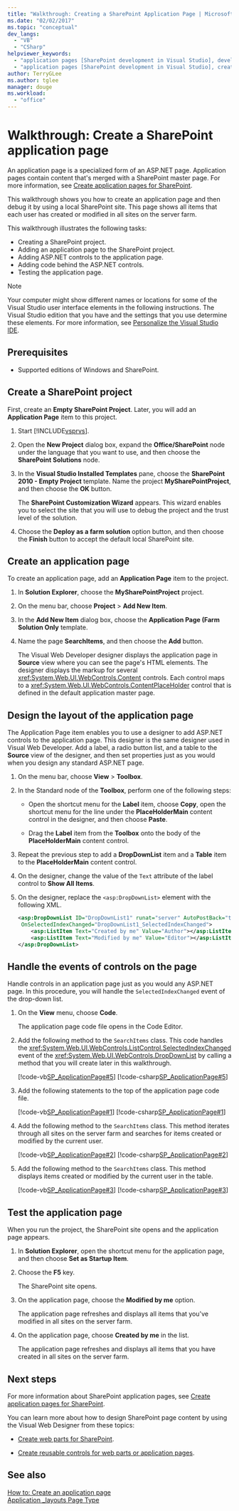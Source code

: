 ```yaml
---
title: "Walkthrough: Creating a SharePoint Application Page | Microsoft Docs"
ms.date: "02/02/2017"
ms.topic: "conceptual"
dev_langs: 
  - "VB"
  - "CSharp"
helpviewer_keywords: 
  - "application pages [SharePoint development in Visual Studio], developing"
  - "application pages [SharePoint development in Visual Studio], creating"
author: TerryGLee
ms.author: tglee
manager: douge
ms.workload: 
  - "office"
---
```

# Walkthrough: Create a SharePoint application page
 
An application page is a specialized form of an ASP.NET page. Application pages contain content that's merged with a SharePoint master page. For more information, see [Create application pages for SharePoint](../sharepoint/creating-application-pages-for-sharepoint.md).

This walkthrough shows you how to create an application page and then debug it by using a local SharePoint site. This page shows all items that each user has created or modified in all sites on the server farm.

This walkthrough illustrates the following tasks:

- Creating a SharePoint project.
- Adding an application page to the SharePoint project.
- Adding ASP.NET controls to the application page.
- Adding code behind the ASP.NET controls.
- Testing the application page.

> [!NOTE]
> Your computer might show different names or locations for some of the Visual Studio user interface elements in the following instructions. The Visual Studio edition that you have and the settings that you use determine these elements. For more information, see [Personalize the Visual Studio IDE](../ide/personalizing-the-visual-studio-ide.md).

## Prerequisites

- Supported editions of Windows and SharePoint.

## Create a SharePoint project

First, create an **Empty SharePoint Project**. Later, you will add an **Application Page** item to this project.

1. Start [!INCLUDE[vsprvs](../sharepoint/includes/vsprvs-md.md)].

2. Open the **New Project** dialog box, expand the **Office/SharePoint** node under the language that you want to use, and then choose the **SharePoint Solutions** node.

3. In the **Visual Studio Installed Templates** pane, choose the **SharePoint 2010 - Empty Project** template. Name the project **MySharePointProject**, and then choose the **OK** button.

     The **SharePoint Customization Wizard** appears. This wizard enables you to select the site that you will use to debug the project and the trust level of the solution.

4. Choose the **Deploy as a farm solution** option button, and then choose the **Finish** button to accept the default local SharePoint site.

## Create an application page

To create an application page, add an **Application Page** item to the project.

1. In **Solution Explorer**, choose the **MySharePointProject** project.

2. On the menu bar, choose **Project** > **Add New Item**.

3. In the **Add New Item** dialog box, choose the **Application Page (Farm Solution Only** template.

4. Name the page **SearchItems**, and then choose the **Add** button.

     The Visual Web Developer designer displays the application page in **Source** view where you can see the page's HTML elements. The designer displays the markup for several <xref:System.Web.UI.WebControls.Content> controls. Each control maps to a <xref:System.Web.UI.WebControls.ContentPlaceHolder> control that is defined in the default application master page.

## Design the layout of the application page

The Application Page item enables you to use a designer to add ASP.NET controls to the application page. This designer is the same designer used in Visual Web Developer. Add a label, a radio button list, and a table to the **Source** view of the designer, and then set properties just as you would when you design any standard ASP.NET page.

1. On the menu bar, choose **View** > **Toolbox**.

2. In the Standard node of the **Toolbox**, perform one of the following steps:

    - Open the shortcut menu for the **Label** item, choose **Copy**, open the shortcut menu for the line under the **PlaceHolderMain** content control in the designer, and then choose **Paste**.

    - Drag the **Label** item from the **Toolbox** onto the body of the **PlaceHolderMain** content control.

3. Repeat the previous step to add a **DropDownList** item and a **Table** item to the **PlaceHolderMain** content control.

4. On the designer, change the value of the `Text` attribute of the label control to **Show All Items**.

5. On the designer, replace the `<asp:DropDownList>` element with the following XML.

    ```xml
    <asp:DropDownList ID="DropDownList1" runat="server" AutoPostBack="true"
     OnSelectedIndexChanged="DropDownList1_SelectedIndexChanged">
        <asp:ListItem Text="Created by me" Value="Author"></asp:ListItem>
        <asp:ListItem Text="Modified by me" Value="Editor"></asp:ListItem>
    </asp:DropDownList>
    ```

## Handle the events of controls on the page

Handle controls in an application page just as you would any ASP.NET page. In this procedure, you will handle the `SelectedIndexChanged` event of the drop-down list.

1. On the **View** menu, choose **Code**.

     The application page code file opens in the Code Editor.

2. Add the following method to the `SearchItems` class. This code handles the <xref:System.Web.UI.WebControls.ListControl.SelectedIndexChanged> event of the <xref:System.Web.UI.WebControls.DropDownList> by calling a method that you will create later in this walkthrough.

     [!code-vb[SP_ApplicationPage#5](../sharepoint/codesnippet/VisualBasic/sp_applicationpage/layouts/sp_applicationpage/SearchItems.aspx.vb#5)]
     [!code-csharp[SP_ApplicationPage#5](../sharepoint/codesnippet/CSharp/sp_applicationpage/layouts/sp_applicationpage/SearchItems.aspx.cs#5)]

3. Add the following statements to the top of the application page code file.

     [!code-vb[SP_ApplicationPage#1](../sharepoint/codesnippet/VisualBasic/sp_applicationpage/layouts/sp_applicationpage/SearchItems.aspx.vb#1)]
     [!code-csharp[SP_ApplicationPage#1](../sharepoint/codesnippet/CSharp/sp_applicationpage/layouts/sp_applicationpage/SearchItems.aspx.cs#1)]

4. Add the following method to the `SearchItems` class. This method iterates through all sites on the server farm and searches for items created or modified by the current user.

     [!code-vb[SP_ApplicationPage#2](../sharepoint/codesnippet/VisualBasic/sp_applicationpage/layouts/sp_applicationpage/SearchItems.aspx.vb#2)]
     [!code-csharp[SP_ApplicationPage#2](../sharepoint/codesnippet/CSharp/sp_applicationpage/layouts/sp_applicationpage/SearchItems.aspx.cs#2)]

5. Add the following method to the `SearchItems` class. This method displays items created or modified by the current user in the table.

     [!code-vb[SP_ApplicationPage#3](../sharepoint/codesnippet/VisualBasic/sp_applicationpage/layouts/sp_applicationpage/SearchItems.aspx.vb#3)]
     [!code-csharp[SP_ApplicationPage#3](../sharepoint/codesnippet/CSharp/sp_applicationpage/layouts/sp_applicationpage/SearchItems.aspx.cs#3)]

## Test the application page

When you run the project, the SharePoint site opens and the application page appears.

1. In **Solution Explorer**, open the shortcut menu for the application page, and then choose **Set as Startup Item**.

2. Choose the **F5** key.

     The SharePoint site opens.

3. On the application page, choose the **Modified by me** option.

     The application page refreshes and displays all items that you've modified in all sites on the server farm.

4. On the application page, choose **Created by me** in the list.

     The application page refreshes and displays all items that you have created in all sites on the server farm.

## Next steps

For more information about SharePoint application pages, see [Create application pages for SharePoint](../sharepoint/creating-application-pages-for-sharepoint.md).

You can learn more about how to design SharePoint page content by using the Visual Web Designer from these topics:

- [Create web parts for SharePoint](../sharepoint/creating-web-parts-for-sharepoint.md).

- [Create reusable controls for web parts or application pages](../sharepoint/creating-reusable-controls-for-web-parts-or-application-pages.md).

## See also

[How to: Create an application page](../sharepoint/how-to-create-an-application-page.md)  
[Application _layouts Page Type](http://go.microsoft.com/fwlink/?LinkID=169274)
